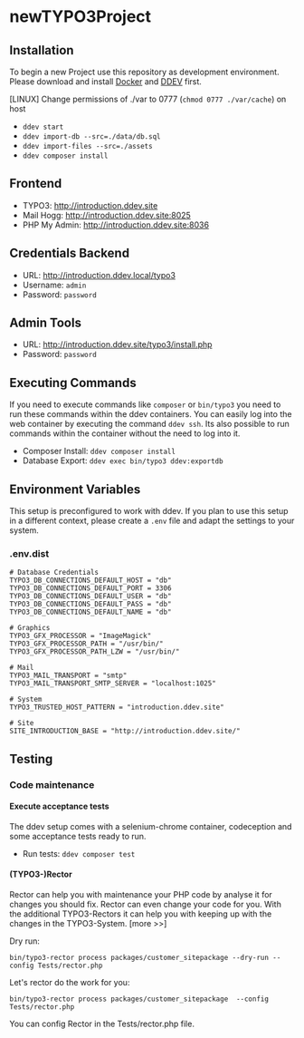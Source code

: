 # newTYPO3Project

## Installation

To begin a new Project use this repository as development environment.
Please download and install [Docker](https://www.docker.com/products/docker-desktop) and [DDEV](https://github.com/drud/ddev/releases) first.

[LINUX] Change permissions of ./var to 0777 (`chmod 0777 ./var/cache`) on host

* `ddev start`
* `ddev import-db --src=./data/db.sql`
* `ddev import-files --src=./assets`
* `ddev composer install`

## Frontend

* TYPO3: http://introduction.ddev.site
* Mail Hogg: http://introduction.ddev.site:8025
* PHP My Admin: http://introduction.ddev.site:8036

## Credentials Backend

* URL: http://introduction.ddev.local/typo3
* Username: `admin`
* Password: `password`

## Admin Tools

* URL: http://introduction.ddev.site/typo3/install.php
* Password: `password`

## Executing Commands

If you need to execute commands like `composer` or `bin/typo3` you need to run
these commands within the ddev containers. You can easily log into the web
container by executing the command `ddev ssh`. Its also possible to run commands
within the container without the need to log into it.

* Composer Install: `ddev composer install`
* Database Export: `ddev exec bin/typo3 ddev:exportdb`


## Environment Variables

This setup is preconfigured to work with ddev. If you plan to use this setup
in a different context, please create a `.env` file and adapt the settings
to your system.

### .env.dist

    # Database Credentials
    TYPO3_DB_CONNECTIONS_DEFAULT_HOST = "db"
    TYPO3_DB_CONNECTIONS_DEFAULT_PORT = 3306
    TYPO3_DB_CONNECTIONS_DEFAULT_USER = "db"
    TYPO3_DB_CONNECTIONS_DEFAULT_PASS = "db"
    TYPO3_DB_CONNECTIONS_DEFAULT_NAME = "db"

    # Graphics
    TYPO3_GFX_PROCESSOR = "ImageMagick"
    TYPO3_GFX_PROCESSOR_PATH = "/usr/bin/"
    TYPO3_GFX_PROCESSOR_PATH_LZW = "/usr/bin/"

    # Mail
    TYPO3_MAIL_TRANSPORT = "smtp"
    TYPO3_MAIL_TRANSPORT_SMTP_SERVER = "localhost:1025"

    # System
    TYPO3_TRUSTED_HOST_PATTERN = "introduction.ddev.site"

    # Site
    SITE_INTRODUCTION_BASE = "http://introduction.ddev.site/"

## Testing

### Code maintenance

#### Execute acceptance tests

The ddev setup comes with a selenium-chrome container, codeception and some
acceptance tests ready to run.

* Run tests: `ddev composer test`

#### (TYPO3-)Rector

Rector can help you with maintenance your PHP code by analyse it for changes you should fix. Rector can even change your code for you. With the additional TYPO3-Rectors it can help you with keeping up with the changes in the TYPO3-System. [more >>]

Dry run:

    bin/typo3-rector process packages/customer_sitepackage --dry-run --config Tests/rector.php
Let's rector do the work for you:

    bin/typo3-rector process packages/customer_sitepackage  --config Tests/rector.php
You can config Rector in the Tests/rector.php file.
